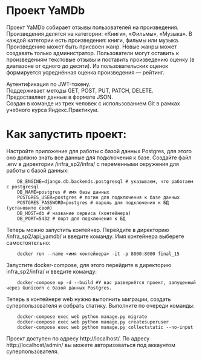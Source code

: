 # Проект YaMDb
 Проект YaMDb собирает отзывы пользователей на произведения. Произведения делятся на категории: «Книги», «Фильмы», «Музыка». 
 В каждой категории есть произведения: книги, фильмы или музыка. 
 Произведению может быть присвоен жанр. Новые жанры может создавать только администратор.
 Пользователи могут оставить к произведениям текстовые отзывы и поставить произведению оценку (в диапазоне от одного до десяти).
 Из пользовательских оценок формируется усреднённая оценка произведения — рейтинг.
 
 Аутентификация по JWT-токену.  
 Поддерживает методы GET, POST, PUT, PATCH, DELETE.  
 Предоставляет данные в формате JSON.  
 Создан в команде из трех человек с использованием Git в рамках учебного курса Яндекс.Практикум.

# Как запустить проект:
Настройте приложение для работы с базой данных Postgres, для этого оно должно знать все данные для подключения к базе.
Создайте файл .env в директории /infra_sp2/infra/ с переменными окружения для работы с базой данных:
```
    DB_ENGINE=django.db.backends.postgresql # указываем, что работаем с postgresql
    DB_NAME=postgres # имя базы данных
    POSTGRES_USER=postgres # логин для подключения к базе данных
    POSTGRES_PASSWORD=postgres # пароль для подключения к БД (установите свой)
    DB_HOST=db # название сервиса (контейнера)
    DB_PORT=5432 # порт для подключения к БД
```
Теперь можно запустить контейнер. Перейдите в директорию /infra_sp2/api_yamdb/ и введите команду. Имя контейнера выберете самостоятельно:
```
    docker run --name <имя контейнера> -it -p 8000:8000 final_15
```
Запустите docker-compose, для этого перейдите в директорию infra_sp2/infra/ и введите команду:
```
    docker-compose up -d --build #У вас развернётся проект, запущенный через Gunicorn с базой данных Postgres.
```
Теперь в контейнере web нужно выполнить миграции, создать суперпользователя и собрать статику. Выполните по очереди команды:
```
    docker-compose exec web python manage.py migrate
    docker-compose exec web python manage.py createsuperuser
    docker-compose exec web python manage.py collectstatic --no-input
``` 
Проект доступен по адресу http://localhost/.
По адресу http://localhost/admin/ вы можете авторизоваться под аккаунтом суперпользователя.
